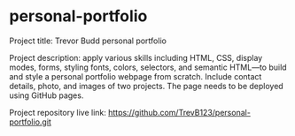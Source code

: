 # personal-portfolio

Project title: Trevor Budd personal portfolio

Project description: apply various skills including HTML, CSS, display modes, forms, styling fonts, colors, selectors, and semantic HTML—to build and style a personal portfolio webpage from scratch. Include contact details, photo, and images of two projects. The page needs to be deployed using GitHub pages.

Project repository live link: https://github.com/TrevB123/personal-portfolio.git
